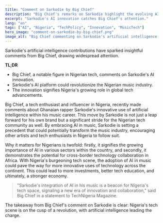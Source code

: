 ```yaml
---
title: "Comment on Sarkodie by Big Chief"
description: "Big Chief's remarks on Sarkodie highlight the evolving AI landscape in Nigeria."
excerpt: "Sarkodie's AI innovation catches Big Chief's attention."
lang: "en"
tags: ["AI", "Nigeria", "TechPolicy", "Innovation", "MusicTech"]
hero_image: "comment-on-sarkodie-by-big-chief.png"
image_alt: "Big Chief commenting on Sarkodie's artificial intelligence integration in music"
---
```


Sarkodie's artificial intelligence contributions have sparked insightful comments from Big Chief, drawing widespread attention.

**TL;DR**
- Big Chief, a notable figure in Nigerian tech, comments on Sarkodie's AI innovation.
- Sarkodie's AI platform could revolutionize the Nigerian music industry.
- The innovation signifies Nigeria's growing role in global tech advancements.

Big Chief, a tech enthusiast and influencer in Nigeria, recently made comments about Ghanaian rapper Sarkodie's innovative use of artificial intelligence within his music career. This move by Sarkodie is not just a leap forward for his own brand but a significant stride for the Nigerian tech community as well. By embracing AI in music, Sarkodie is setting a precedent that could potentially transform the music industry, encouraging other artists and tech enthusiasts in Nigeria to follow suit.

Why it matters for Nigerians is twofold: firstly, it signifies the growing importance of AI in various sectors within the country, and secondly, it demonstrates the potential for cross-border technology collaboration in Africa. With Nigeria's burgeoning tech scene, the adoption of AI in music could pave the way for more innovative uses of technology across the continent. This could lead to more investments, better tech education, and ultimately, a stronger economy.

> "Sarkodie's integration of AI in his music is a beacon for Nigeria's tech space, signaling a new era of innovation and collaboration," said Big Chief in a statement to TechNigeria Magazine.

The takeaway from Big Chief's comment on Sarkodie is clear: Nigeria's tech scene is on the cusp of a revolution, with artificial intelligence leading the charge.